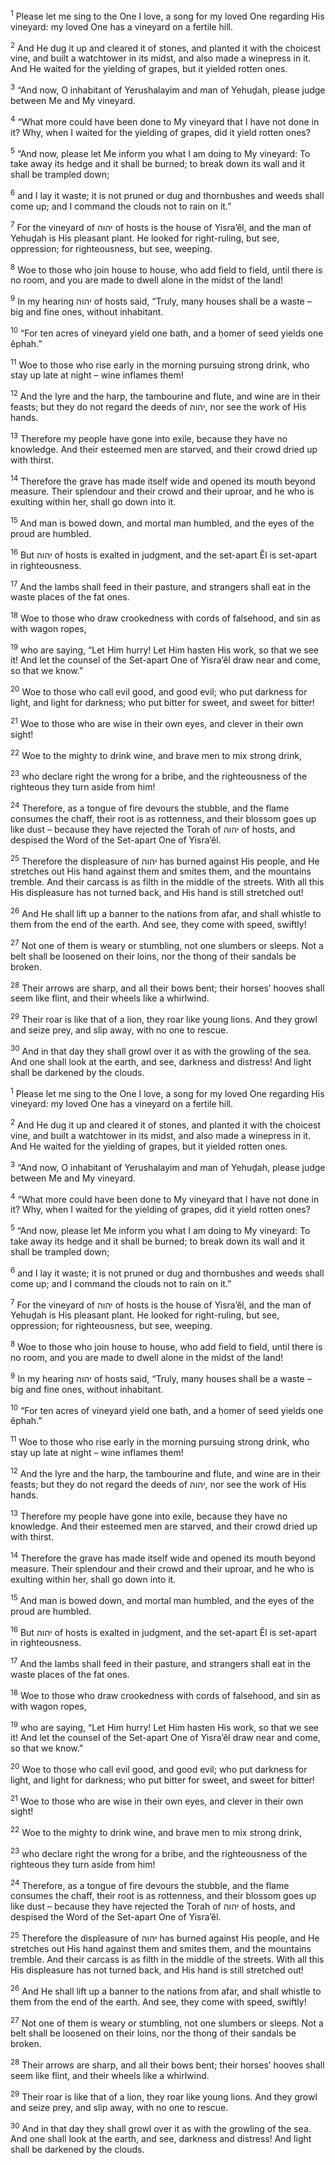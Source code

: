 <sup>1</sup> Please let me sing to the One I love, a song for my loved One regarding His vineyard: my loved One has a vineyard on a fertile hill.

<sup>2</sup> And He dug it up and cleared it of stones, and planted it with the choicest vine, and built a watchtower in its midst, and also made a winepress in it. And He waited for the yielding of grapes, but it yielded rotten ones.

<sup>3</sup> “And now, O inhabitant of Yerushalayim and man of Yehuḏah, please judge between Me and My vineyard.

<sup>4</sup> “What more could have been done to My vineyard that I have not done in it? Why, when I waited for the yielding of grapes, did it yield rotten ones?

<sup>5</sup> “And now, please let Me inform you what I am doing to My vineyard: To take away its hedge and it shall be burned; to break down its wall and it shall be trampled down;

<sup>6</sup> and I lay it waste; it is not pruned or dug and thornbushes and weeds shall come up; and I command the clouds not to rain on it.”

<sup>7</sup> For the vineyard of יהוה of hosts is the house of Yisra’ĕl, and the man of Yehuḏah is His pleasant plant. He looked for right-ruling, but see, oppression; for righteousness, but see, weeping.

<sup>8</sup> Woe to those who join house to house, who add field to field, until there is no room, and you are made to dwell alone in the midst of the land!

<sup>9</sup> In my hearing יהוה of hosts said, “Truly, many houses shall be a waste – big and fine ones, without inhabitant.

<sup>10</sup> “For ten acres of vineyard yield one bath, and a ḥomer of seed yields one ĕphah.”

<sup>11</sup> Woe to those who rise early in the morning pursuing strong drink, who stay up late at night – wine inflames them!

<sup>12</sup> And the lyre and the harp, the tambourine and flute, and wine are in their feasts; but they do not regard the deeds of יהוה, nor see the work of His hands.

<sup>13</sup> Therefore my people have gone into exile, because they have no knowledge. And their esteemed men are starved, and their crowd dried up with thirst.

<sup>14</sup> Therefore the grave has made itself wide and opened its mouth beyond measure. Their splendour and their crowd and their uproar, and he who is exulting within her, shall go down into it.

<sup>15</sup> And man is bowed down, and mortal man humbled, and the eyes of the proud are humbled.

<sup>16</sup> But יהוה of hosts is exalted in judgment, and the set-apart Ĕl is set-apart in righteousness.

<sup>17</sup> And the lambs shall feed in their pasture, and strangers shall eat in the waste places of the fat ones.

<sup>18</sup> Woe to those who draw crookedness with cords of falsehood, and sin as with wagon ropes,

<sup>19</sup> who are saying, “Let Him hurry! Let Him hasten His work, so that we see it! And let the counsel of the Set-apart One of Yisra’ĕl draw near and come, so that we know.”

<sup>20</sup> Woe to those who call evil good, and good evil; who put darkness for light, and light for darkness; who put bitter for sweet, and sweet for bitter!

<sup>21</sup> Woe to those who are wise in their own eyes, and clever in their own sight!

<sup>22</sup> Woe to the mighty to drink wine, and brave men to mix strong drink,

<sup>23</sup> who declare right the wrong for a bribe, and the righteousness of the righteous they turn aside from him!

<sup>24</sup> Therefore, as a tongue of fire devours the stubble, and the flame consumes the chaff, their root is as rottenness, and their blossom goes up like dust – because they have rejected the Torah of יהוה of hosts, and despised the Word of the Set-apart One of Yisra’ĕl.

<sup>25</sup> Therefore the displeasure of יהוה has burned against His people, and He stretches out His hand against them and smites them, and the mountains tremble. And their carcass is as filth in the middle of the streets. With all this His displeasure has not turned back, and His hand is still stretched out!

<sup>26</sup> And He shall lift up a banner to the nations from afar, and shall whistle to them from the end of the earth. And see, they come with speed, swiftly!

<sup>27</sup> Not one of them is weary or stumbling, not one slumbers or sleeps. Not a belt shall be loosened on their loins, nor the thong of their sandals be broken.

<sup>28</sup> Their arrows are sharp, and all their bows bent; their horses’ hooves shall seem like flint, and their wheels like a whirlwind.

<sup>29</sup> Their roar is like that of a lion, they roar like young lions. And they growl and seize prey, and slip away, with no one to rescue.

<sup>30</sup> And in that day they shall growl over it as with the growling of the sea. And one shall look at the earth, and see, darkness and distress! And light shall be darkened by the clouds.

<sup>1</sup> Please let me sing to the One I love, a song for my loved One regarding His vineyard: my loved One has a vineyard on a fertile hill.

<sup>2</sup> And He dug it up and cleared it of stones, and planted it with the choicest vine, and built a watchtower in its midst, and also made a winepress in it. And He waited for the yielding of grapes, but it yielded rotten ones.

<sup>3</sup> “And now, O inhabitant of Yerushalayim and man of Yehuḏah, please judge between Me and My vineyard.

<sup>4</sup> “What more could have been done to My vineyard that I have not done in it? Why, when I waited for the yielding of grapes, did it yield rotten ones?

<sup>5</sup> “And now, please let Me inform you what I am doing to My vineyard: To take away its hedge and it shall be burned; to break down its wall and it shall be trampled down;

<sup>6</sup> and I lay it waste; it is not pruned or dug and thornbushes and weeds shall come up; and I command the clouds not to rain on it.”

<sup>7</sup> For the vineyard of יהוה of hosts is the house of Yisra’ĕl, and the man of Yehuḏah is His pleasant plant. He looked for right-ruling, but see, oppression; for righteousness, but see, weeping.

<sup>8</sup> Woe to those who join house to house, who add field to field, until there is no room, and you are made to dwell alone in the midst of the land!

<sup>9</sup> In my hearing יהוה of hosts said, “Truly, many houses shall be a waste – big and fine ones, without inhabitant.

<sup>10</sup> “For ten acres of vineyard yield one bath, and a ḥomer of seed yields one ĕphah.”

<sup>11</sup> Woe to those who rise early in the morning pursuing strong drink, who stay up late at night – wine inflames them!

<sup>12</sup> And the lyre and the harp, the tambourine and flute, and wine are in their feasts; but they do not regard the deeds of יהוה, nor see the work of His hands.

<sup>13</sup> Therefore my people have gone into exile, because they have no knowledge. And their esteemed men are starved, and their crowd dried up with thirst.

<sup>14</sup> Therefore the grave has made itself wide and opened its mouth beyond measure. Their splendour and their crowd and their uproar, and he who is exulting within her, shall go down into it.

<sup>15</sup> And man is bowed down, and mortal man humbled, and the eyes of the proud are humbled.

<sup>16</sup> But יהוה of hosts is exalted in judgment, and the set-apart Ĕl is set-apart in righteousness.

<sup>17</sup> And the lambs shall feed in their pasture, and strangers shall eat in the waste places of the fat ones.

<sup>18</sup> Woe to those who draw crookedness with cords of falsehood, and sin as with wagon ropes,

<sup>19</sup> who are saying, “Let Him hurry! Let Him hasten His work, so that we see it! And let the counsel of the Set-apart One of Yisra’ĕl draw near and come, so that we know.”

<sup>20</sup> Woe to those who call evil good, and good evil; who put darkness for light, and light for darkness; who put bitter for sweet, and sweet for bitter!

<sup>21</sup> Woe to those who are wise in their own eyes, and clever in their own sight!

<sup>22</sup> Woe to the mighty to drink wine, and brave men to mix strong drink,

<sup>23</sup> who declare right the wrong for a bribe, and the righteousness of the righteous they turn aside from him!

<sup>24</sup> Therefore, as a tongue of fire devours the stubble, and the flame consumes the chaff, their root is as rottenness, and their blossom goes up like dust – because they have rejected the Torah of יהוה of hosts, and despised the Word of the Set-apart One of Yisra’ĕl.

<sup>25</sup> Therefore the displeasure of יהוה has burned against His people, and He stretches out His hand against them and smites them, and the mountains tremble. And their carcass is as filth in the middle of the streets. With all this His displeasure has not turned back, and His hand is still stretched out!

<sup>26</sup> And He shall lift up a banner to the nations from afar, and shall whistle to them from the end of the earth. And see, they come with speed, swiftly!

<sup>27</sup> Not one of them is weary or stumbling, not one slumbers or sleeps. Not a belt shall be loosened on their loins, nor the thong of their sandals be broken.

<sup>28</sup> Their arrows are sharp, and all their bows bent; their horses’ hooves shall seem like flint, and their wheels like a whirlwind.

<sup>29</sup> Their roar is like that of a lion, they roar like young lions. And they growl and seize prey, and slip away, with no one to rescue.

<sup>30</sup> And in that day they shall growl over it as with the growling of the sea. And one shall look at the earth, and see, darkness and distress! And light shall be darkened by the clouds.

